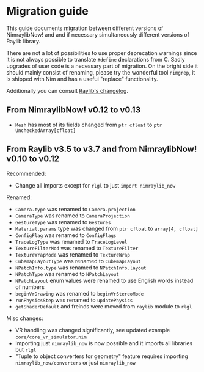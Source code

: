 # Migration guide

This guide documents migration between different versions of NimraylibNow!
and and if necessary simultaneously different versions of Raylib library.

There are not a lot of possibilities to use proper deprecation warnings
since it is not always possible to translate `#define` declarations from C.
Sadly upgrades of user code is a necessary part of migration. On the bright
side it should mainly consist of renaming, please try the wonderful tool
`nimgrep`, it is shipped with Nim and has a useful "replace" functionality.

Additionally you can consult [Raylib's changelog](https://github.com/raysan5/raylib/blob/master/CHANGELOG).

## From NimraylibNow! v0.12 to v0.13

- `Mesh` has most of its fields changed from `ptr cfloat` to `ptr UncheckedArray[cfloat]`

## From Raylib v3.5 to v3.7 and from NimraylibNow! v0.10 to v0.12

Recommended:

- Change all imports except for `rlgl` to just `import nimraylib_now`

Renamed:

- `Camera.type` was renamed to `Camera.projection`
- `CameraType` was renamed to `CameraProjection`
- `GestureType` was renamed to `Gestures`
- `Material.params` type was changed from `ptr cfloat` to `array[4, cfloat]`
- `ConfigFlag` was renamed to `ConfigFlags`
- `TraceLogType` was renamed to `TraceLogLevel`
- `TextureFilterMod` was renamed to `TextureFilter`
- `TextureWrapMode` was renamed to `TextureWrap`
- `CubemapLayoutType` was renamed to `CubemapLayout`
- `NPatchInfo.type` was renamed to `NPatchInfo.layout`
- `NPatchType` was renamed to `NPatchLayout`
- `NPatchLayout` enum values were renamed to use English words instead of numbers
- `beginVrDrawing` was renamed to `beginVrStereoMode`
- `runPhysicsStep` was renamed to `updatePhysics`
- `getShaderDefault` and freinds were moved from `raylib` module to `rlgl`

Misc changes:

- VR handling was changed significantly, see updated example `core/core_vr_simulator.nim`
- Importing just `nimraylib_now` is now possible and it imports all libraries
  but `rlgl`
- "Tuple to object converters for geometry" feature requires importing
  `nimraylib_now/converters` or just `nimraylib_now`
